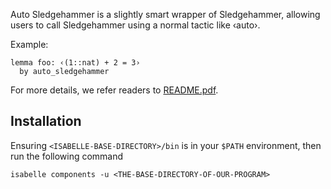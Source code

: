Auto Sledgehammer is a slightly smart wrapper of Sledgehammer, allowing users to call Sledgehammer using a normal tactic like ‹auto›.

Example:
```isabelle
lemma foo: ‹(1::nat) + 2 = 3›
  by auto_sledgehammer
```

For more details, we refer readers to [README.pdf](README.pdf).

## Installation

Ensuring `<ISABELLE-BASE-DIRECTORY>/bin` is in your `$PATH` environment, then run the following command
```
isabelle components -u <THE-BASE-DIRECTORY-OF-OUR-PROGRAM>
```
